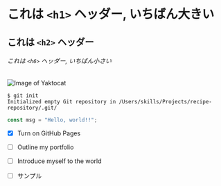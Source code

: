 # これは `<h1>` ヘッダー, いちばん大きい

## これは `<h2>` ヘッダー

###### これは `<h6>` ヘッダー, いちばん小さい

![Image of Yaktocat](https://octodex.github.com/images/yaktocat.png)

```
$ git init
Initialized empty Git repository in /Users/skills/Projects/recipe-repository/.git/
```
``` javascript
const msg = "Hello, world!!";
```
- [x] Turn on GitHub Pages
- [ ] Outline my portfolio
- [ ] Introduce myself to the world
- [ ] サンプル
      

